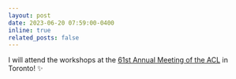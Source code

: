 ```yaml
---
layout: post
date: 2023-06-20 07:59:00-0400
inline: true
related_posts: false
---
```


I will attend the workshops at the <a href="https://2023.aclweb.org/" rel="external nofollow noopener" target="_blank"> 61st Annual Meeting of the ACL</a> in Toronto! :sparkles:
